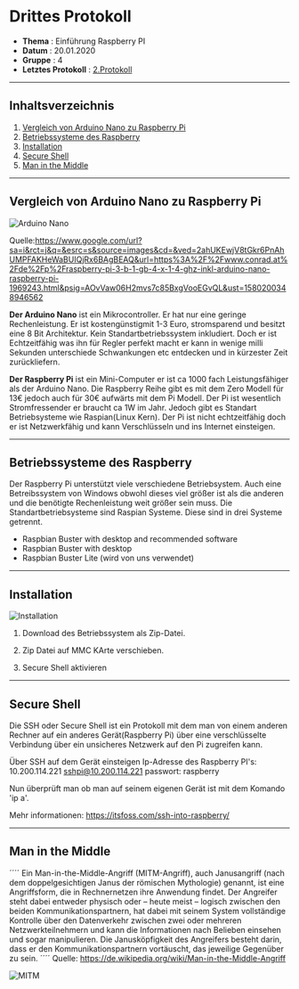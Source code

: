# Drittes Protokoll

* **Thema** : Einführung Raspberry PI
* **Datum** : 20.01.2020
* **Gruppe** : 4
* **Letztes Protokoll** : [2.Protokoll](https://github.com/HTLMechatronics/m17-3ahme-la1-sx/blob/wadkim17/wadkim17/protokolle/2019-10-14_wadkim17.md)
--------------------------------------------------------------------------------------------------------------------------------
## Inhaltsverzeichnis

1.  [Vergleich von Arduino Nano zu Raspberry Pi](#vergleich-von-arduino-nano-zu-raspberry-pi)
1.  [Betriebssysteme des Raspberry](#betriebssysteme-des-raspberry)
1.  [Installation](#installation)
1.  [Secure Shell](#secure-shell)
1.  [Man in the Middle](#man-in-the-middle)

--------------------------------------------------------------------------------------------------------------------------------
## Vergleich von Arduino Nano zu Raspberry Pi

![Arduino Nano](https://asset.conrad.com/media10/isa/160267/c1/-/de/001969243PI00/raspberry-pi-3-b-1-gb-4-x-1-4-ghz-inkl-arduino-nano-raspberry-pi-1969243.jpg?x=400&y=400&format=jpg&ex=400&ey=400&align=center)

Quelle:https://www.google.com/url?sa=i&rct=j&q=&esrc=s&source=images&cd=&ved=2ahUKEwjV8tGkr6PnAhUMPFAKHeWaBUIQjRx6BAgBEAQ&url=https%3A%2F%2Fwww.conrad.at%2Fde%2Fp%2Fraspberry-pi-3-b-1-gb-4-x-1-4-ghz-inkl-arduino-nano-raspberry-pi-1969243.html&psig=AOvVaw06H2mvs7c85BxgVooEGvQL&ust=1580200348946562

**Der Arduino Nano** ist ein Mikrocontroller. Er hat nur eine geringe Rechenleistung.
Er ist kostengünstigmit 1-3 Euro, stromsparend und besitzt eine 8 Bit Architektur. 
Kein Standartbetriebssystem inkludiert. Doch er ist Echtzeitfähig was ihn für Regler perfekt
macht er kann in wenige milli Sekunden unterschiede Schwankungen etc entdecken und in kürzester Zeit zurückliefern.

**Der Raspberry Pi** ist ein Mini-Computer er ist ca 1000 fach Leistungsfähiger als der Arduino Nano. 
Die Raspberry Reihe gibt es mit dem Zero Modell für 13€ jedoch auch für 30€ aufwärts mit dem Pi Modell.
Der Pi ist wesentlich Stromfressender er braucht ca 1W im Jahr. Jedoch gibt es Standart Betriebsysteme wie Raspian(Linux Kern).
Der Pi ist nicht echtzeitfähig doch er ist Netzwerkfähig und kann Verschlüsseln und ins Internet einsteigen.

--------------------------------------------------------------------------------------------------------------------------------------------

## Betriebssysteme des Raspberry

Der Raspberry Pi unterstützt viele verschiedene Betriebsystem.
Auch eine Betreibssystem von Windows obwohl dieses viel größer ist als die anderen 
und die benötigte Rechenleistung weit größer sein muss. 
Die Standartbetriebsysteme sind Raspian Systeme. 
Diese sind in drei Systeme getrennt.

* Raspbian Buster with desktop and recommended software
* Raspbian Buster with desktop
* Raspbian Buster Lite (wird von uns verwendet)


--------------------------------------------------------------------------------------------------------------------------------------------

## Installation

![Installation](https://projects-static.raspberrypi.org/projects/raspberry-pi-setting-up/edbc847fb73193738573d2c16bc039602b0b3657/de-DE/images/downloads-page.png)

1. Download des Betriebssystem als Zip-Datei.

2. Zip Datei auf MMC KArte verschieben.

3. Secure Shell aktivieren

----------------------------------------------------------------------------------------------------------------------------------------

## Secure Shell 

Die SSH oder Secure Shell ist ein Protokoll mit dem man von einem anderen Rechner auf ein anderes Gerät(Raspberry Pi)
über eine verschlüsselte Verbindung über ein unsicheres Netzwerk auf den Pi zugreifen kann.

 Über SSH auf dem Gerät einsteigen
 Ip-Adresse des Raspberry PI's: 10.200.114.221
          sshpi@10.200.114.221
          passwort: raspberry

Nun überprüft man ob man auf seinem eigenen Gerät ist mit dem Komando 'ip a'.

Mehr informationen: https://itsfoss.com/ssh-into-raspberry/

--------------------------------------------------------------------------------------------------------------------------------------------

## Man in the Middle

´´´´
Ein Man-in-the-Middle-Angriff (MITM-Angriff), auch Janusangriff (nach dem doppelgesichtigen Janus der römischen Mythologie) genannt, ist eine Angriffsform, die in Rechnernetzen ihre Anwendung findet. Der Angreifer steht dabei entweder physisch oder – heute meist – logisch zwischen den beiden Kommunikationspartnern, hat dabei mit seinem System vollständige Kontrolle über den Datenverkehr zwischen zwei oder mehreren Netzwerkteilnehmern und kann die Informationen nach Belieben einsehen und sogar manipulieren. Die Janusköpfigkeit des Angreifers besteht darin, dass er den Kommunikationspartnern vortäuscht, das jeweilige Gegenüber zu sein. 
´´´´
Quelle: https://de.wikipedia.org/wiki/Man-in-the-Middle-Angriff

![MITM](https://www.ionos.de/digitalguide/fileadmin/DigitalGuide/Schaubilder/man-in-the-middle-attacke-mitm-angriff.png)
